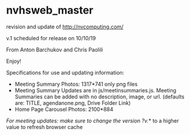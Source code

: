 # nvhsweb_master

revision and update of http://nvcomputing.com/

v.1 scheduled for release on 10/10/19

From Anton Barchukov and Chris Paolili


Enjoy!


Specifications for use and updating information:

- Meeting Summary Photos: 1317*741 only png files
- Meeting Summary Updates are in js/meetinsummaries.js. Meeting Summaries can be added with no description, image, or url. (defaults are: TITLE, agendanone.png, Drive Folder Link)
- Home Page Carousel Photos: 2100*884

**For meeting updates: make sure to change the version ?v*.** to a higher value to refresh browser cache
